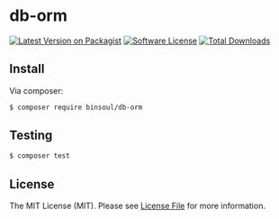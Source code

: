 # db-orm

[![Latest Version on Packagist][ico-version]][link-packagist]
[![Software License][ico-license]](LICENSE.md)
[![Total Downloads][ico-downloads]][link-downloads]

## Install

Via composer:

``` bash
$ composer require binsoul/db-orm
```

## Testing

``` bash
$ composer test
```

## License

The MIT License (MIT). Please see [License File](LICENSE.md) for more information.

[ico-version]: https://img.shields.io/packagist/v/binsoul/db-orm.svg?style=flat-square
[ico-license]: https://img.shields.io/badge/license-MIT-brightgreen.svg?style=flat-square
[ico-downloads]: https://img.shields.io/packagist/dt/binsoul/db-orm.svg?style=flat-square

[link-packagist]: https://packagist.org/packages/binsoul/db-orm
[link-downloads]: https://packagist.org/packages/binsoul/db-orm
[link-author]: https://github.com/binsoul
